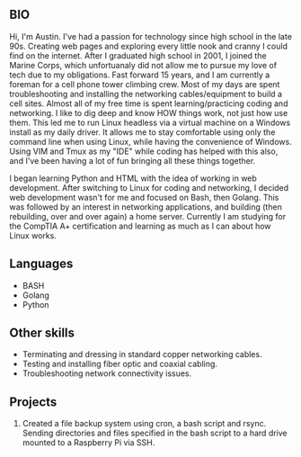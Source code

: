 ## BIO

Hi, I'm Austin.  I've had a passion for technology since high school in the late 90s.  Creating web pages and exploring every little nook and cranny I could find on the internet.  After I graduated high school in 2001, I joined the Marine Corps, which unfortuanaly did not allow me to pursue my love of tech due to my obligations.  Fast forward 15 years, and I am currently a foreman for a cell phone tower climbing crew. Most of my days are spent troubleshooting and installing the networking cables/equipment to build a cell sites.  Almost all of my free time is spent learning/practicing coding and networking.  I like to dig deep and know HOW things work, not just how use them.  This led me to run Linux headless via a virtual machine on a Windows install as my daily driver.  It allows me to stay comfortable using only the command line when using Linux, while having the convenience of Windows.  Using VIM and Tmux as my "IDE" while coding has helped with this also, and I've been having a lot of fun bringing all these things together.  

I began learning Python and HTML with the idea of working in web development. After switching to Linux for coding and networking, I decided web development wasn't for me and focused on Bash, then Golang. This was followed by an interest in networking applications, and building (then rebuilding, over and over again) a home server. Currently I am studying for the CompTIA A+ certification and learning as much as I can about how Linux works.


## Languages

* BASH 
* Golang
* Python


## Other skills

* Terminating and dressing in standard copper networking cables. 
* Testing and installing fiber optic and coaxial cabling.
* Troubleshooting network connectivity issues.


## Projects

1. Created a file backup system using cron, a bash script and rsync.  Sending directories and files specified in the bash script to a hard drive mounted to a Raspberry Pi via SSH.
